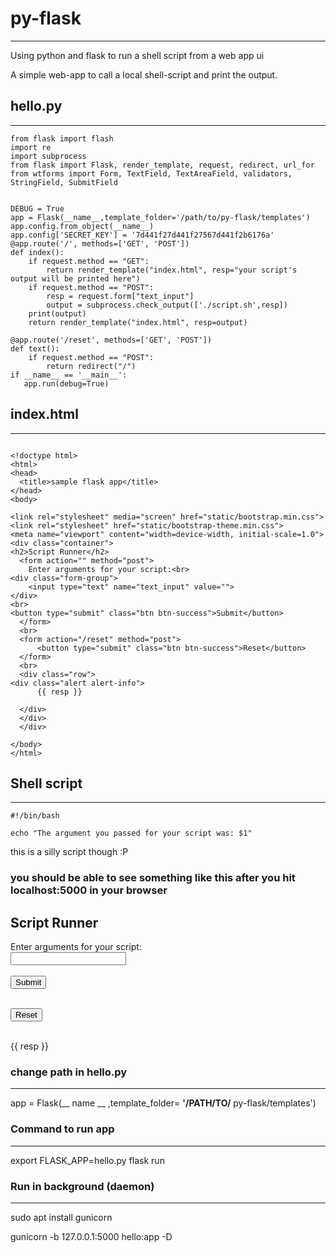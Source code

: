 # py-flask
------------
Using python and flask to run a shell script from a web app ui

A simple web-app to call a local shell-script and print the output.

## hello.py
------------
```
from flask import flash
import re
import subprocess
from flask import Flask, render_template, request, redirect, url_for
from wtforms import Form, TextField, TextAreaField, validators, StringField, SubmitField


DEBUG = True
app = Flask(__name__,template_folder='/path/to/py-flask/templates')
app.config.from_object(__name__)
app.config['SECRET_KEY'] = '7d441f27d441f27567d441f2b6176a'
@app.route('/', methods=['GET', 'POST'])
def index():
    if request.method == "GET":
        return render_template("index.html", resp="your script's output will be printed here")
    if request.method == "POST":
        resp = request.form["text_input"]
        output = subprocess.check_output(['./script.sh',resp])
    print(output)
    return render_template("index.html", resp=output)

@app.route('/reset', methods=['GET', 'POST'])
def text():
    if request.method == "POST":
        return redirect("/")
if __name__ == '__main__':
   app.run(debug=True)
   ```
   
## index.html
--------------
```

<!doctype html>
<html>
<head>
  <title>sample flask app</title>
</head>
<body>

<link rel="stylesheet" media="screen" href="static/bootstrap.min.css">
<link rel="stylesheet" href="static/bootstrap-theme.min.css">
<meta name="viewport" content="width=device-width, initial-scale=1.0">
<div class="container">
<h2>Script Runner</h2>
  <form action="" method="post">
    Enter arguments for your script:<br>
<div class="form-group">
	<input type="text" name="text_input" value="">
</div>
<br>
<button type="submit" class="btn btn-success">Submit</button>
  </form>
  <br>
  <form action="/reset" method="post">
	  <button type="submit" class="btn btn-success">Reset</button>
  </form>
  <br>
  <div class="row"> 
<div class="alert alert-info"> 
	  {{ resp }} 

  </div>
  </div>
  </div>
		
</body>
</html>
```

## Shell script
---------------
```
#!/bin/bash

echo "The argument you passed for your script was: $1"
```
this is a silly script though :P

### you should be able to see something like this after you hit localhost:5000 in your browser

<html>
<head>
  <title>sample flask app</title>
</head>
<body>

<link rel="stylesheet" media="screen" href="static/bootstrap.min.css">
<link rel="stylesheet" href="static/bootstrap-theme.min.css">
<meta name="viewport" content="width=device-width, initial-scale=1.0">
<div class="container">
<h2>Script Runner</h2>
  <form action="" method="post">
    Enter arguments for your script:<br>
<div class="form-group">
	<input type="text" name="text_input" value="">
</div>
<br>
<button type="submit" class="btn btn-success">Submit</button>
  </form>
  <br>
  <form action="/reset" method="post">
	  <button type="submit" class="btn btn-success">Reset</button>
  </form>
  <br>
  <div class="row"> 
<div class="alert alert-info"> 
	  {{ resp }} 

  </div>
  </div>
  </div>
		
</body>
</html>



### change path in hello.py
--------------------------
app = Flask(__ name __ ,template_folder= __'/PATH/TO/__ py-flask/templates')

### Command to run app
---------------------
export FLASK_APP=hello.py
flask run

### Run in background (daemon)
-----------------------------
sudo apt install gunicorn

gunicorn -b 127.0.0.1:5000 hello:app -D
